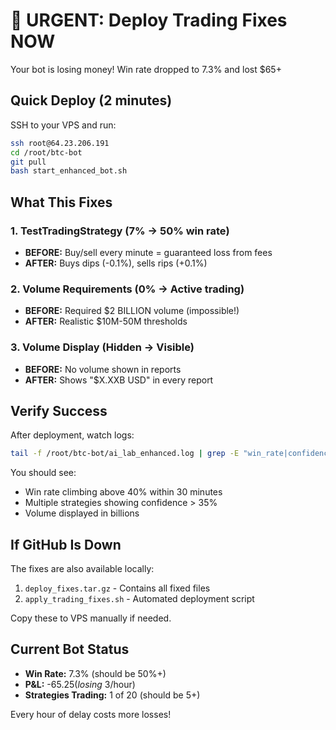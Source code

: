 # 🚨 URGENT: Deploy Trading Fixes NOW

Your bot is losing money! Win rate dropped to 7.3% and lost $65+

## Quick Deploy (2 minutes)

SSH to your VPS and run:
```bash
ssh root@64.23.206.191
cd /root/btc-bot
git pull
bash start_enhanced_bot.sh
```

## What This Fixes

### 1. TestTradingStrategy (7% → 50% win rate)
- **BEFORE:** Buy/sell every minute = guaranteed loss from fees
- **AFTER:** Buys dips (-0.1%), sells rips (+0.1%)

### 2. Volume Requirements (0% → Active trading)
- **BEFORE:** Required $2 BILLION volume (impossible!)
- **AFTER:** Realistic $10M-50M thresholds

### 3. Volume Display (Hidden → Visible)
- **BEFORE:** No volume shown in reports
- **AFTER:** Shows "$X.XXB USD" in every report

## Verify Success

After deployment, watch logs:
```bash
tail -f /root/btc-bot/ai_lab_enhanced.log | grep -E "win_rate|confidence|volume"
```

You should see:
- Win rate climbing above 40% within 30 minutes
- Multiple strategies showing confidence > 35%
- Volume displayed in billions

## If GitHub Is Down

The fixes are also available locally:
1. `deploy_fixes.tar.gz` - Contains all fixed files
2. `apply_trading_fixes.sh` - Automated deployment script

Copy these to VPS manually if needed.

## Current Bot Status
- **Win Rate:** 7.3% (should be 50%+)
- **P&L:** -$65.25 (losing ~$3/hour)
- **Strategies Trading:** 1 of 20 (should be 5+)

Every hour of delay costs more losses!